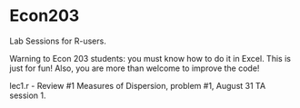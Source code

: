 # Econ203
Lab Sessions for R-users. 

Warning to Econ 203 students: you must know how to do it in Excel. This is just for fun! Also, you are more than welcome to improve the code!

lec1.r - Review #1 Measures of Dispersion, problem #1, August 31 TA session 1. 
